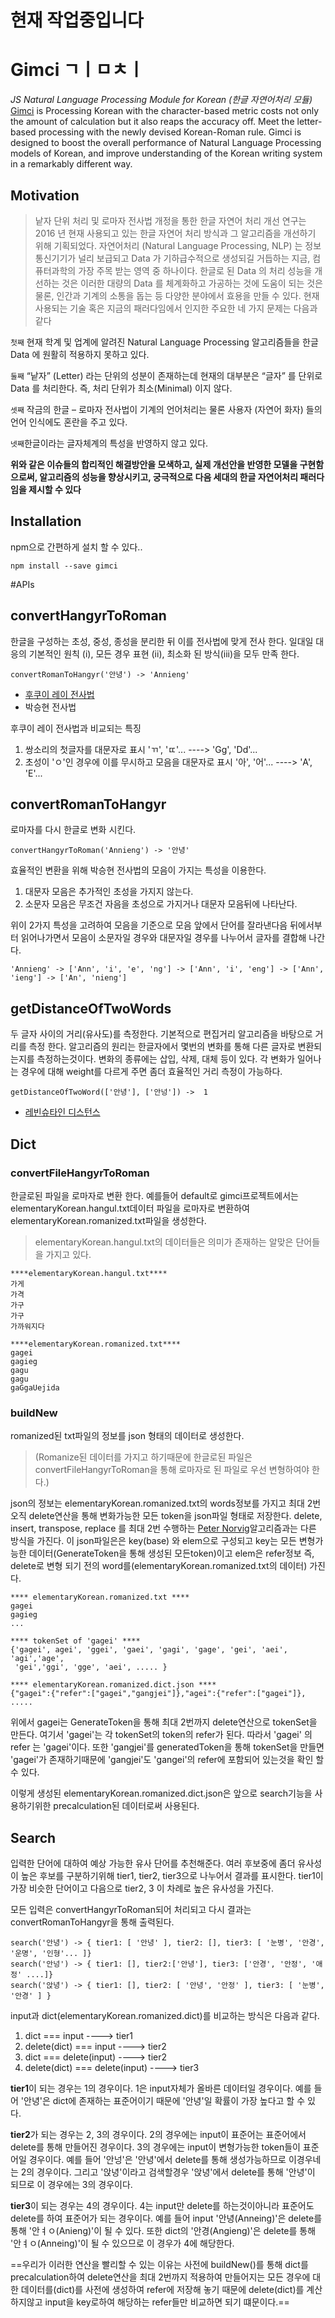 # 현재 작업중입니다
#  Gimci  ㄱㅣㅁㅊㅣ
*JS Natural Language Processing Module for Korean (한글 자연어처리 모듈)*
[Gimci](https://gimci.github.io/) is Processing Korean with the character-based metric costs not only the amount of calculation but it also reaps the accuracy off. Meet the letter-based processing with the newly devised Korean-Roman rule. Gimci is designed to boost the overall performance of Natural Language Processing models of Korean, and improve understanding of the Korean writing system in a remarkably different way.

## Motivation
>낱자 단위 처리 및 로마자 전사법 개정을 통한 한글 자연어 처리 개선 연구는 2016 년 현재 사용되고 있는 한글 자연어 처리 방식과 그 알고리즘을 개선하기 위해 기획되었다. 자연어처리 (Natural Language Processing, NLP) 는 정보통신기기가 널리 보급되고 Data 가 기하급수적으로 생성되길 거듭하는 지금, 컴퓨터과학의 가장 주목 받는 영역 중 하나이다. 한글로 된 Data 의 처리 성능을 개선하는 것은 이러한 대량의 Data 를 체계화하고 가공하는 것에 도움이 되는 것은 물론, 인간과 기계의 소통을 돕는 등 다양한 분야에서 효용을 만들 수 있다. 현재 사용되는 기술 혹은 지금의 패러다임에서 인지한 주요한 네 가지 문제는 다음과 같다

`첫째` 현재 학계 및 업계에 알려진 Natural Language Processing 알고리즘들을 한글 Data 에 원활히 적용하지 못하고 있다.

`둘째` “낱자” (Letter) 라는 단위의 성분이 존재하는데 현재의 대부분은 “글자” 를 단위로 Data 를 처리한다. 즉, 처리 단위가 최소(Minimal) 이지 않다.

`셋째` 작금의 한글 – 로마자 전사법이 기계의 언어처리는 물론 사용자 (자연어 화자) 들의 언어 인식에도 혼란을 주고 있다.

`넷째`한글이라는 글자체계의 특성을 반영하지 않고 있다.



**위와 같은 이슈들의 합리적인 해결방안을 모색하고, 실제 개선안을 반영한 모델을 구현함으로써, 알고리즘의 성능을 향상시키고, 궁극적으로 다음 세대의 한글 자연어처리 패러다임을 제시할 수 있다**

## Installation
npm으로 간편하게 설치 할 수  있다..
```
npm install --save gimci
```

#APIs
## convertHangyrToRoman
한글을 구성하는 초성, 중성, 종성을 분리한 뒤 이를 전사법에 맞게 전사 한다. 일대일 대응의 기본적인 원칙 (i), 모든 경우 표현 (ii), 최소화 된 방식(iii)을 모두 만족 한다.
```
convertRomanToHangyr('안녕') -> 'Annieng'
```
 * [후쿠이 레이 전사법](http://www.tufs.ac.jp/ts/personal/choes/korean/middle/Sfukui.html)
 * 박승현 전사법
 
후쿠이 레이 전사법과 비교되는 특징

1. 쌍소리의 첫글자를 대문자로 표시 'ㄲ', 'ㄸ'... ----> 'Gg', 'Dd'...
2. 초성이 'ㅇ'인 경우에 이를 무시하고 모음을 대문자로 표시 '아', '어'...   ----> 'A', 'E'...


## convertRomanToHangyr
로마자를 다시 한글로 변화 시킨다.
```
convertHangyrToRoman('Annieng') -> '안녕'
```
효율적인 변환을 위해 박승현 전사법의 모음이 가지는 특성을 이용한다.

1. 대문자 모음은 추가적인 초성을 가지지 않는다.
2. 소문자 모음은 무조건 자음을 초성으로 가지거나 대문자 모음뒤에 나타난다.


위이 2가지 특성을 고려하여 모음을 기준으로 모음 앞에서 단어를 잘라낸다음 뒤에서부터 읽어나가면서 모음이 소문자일 경우와 대문자일 경우를 나누어서 글자를 결합해 나간다.
```
'Annieng' -> ['Ann', 'i', 'e', 'ng'] -> ['Ann', 'i', 'eng'] -> ['Ann', 'ieng'] -> ['An', 'nieng']
```

## getDistanceOfTwoWords
두 글자 사이의 거리(유사도)를 측정한다. 기본적으로 편집거리 알고리즘을 바탕으로 거리를 측정 한다. 
알고리즘의 원리는 한글자에서 몇번의 변화를 통해 다른 글자로 변환되는지를 측정하는것이다. 변화의 종류에는 삽입, 삭제, 대체 등이 있다.
각 변화가 일어나는 경우에 대해  weight를 다르게 주면 좀더 효율적인 거리 측정이 가능하다.
```
getDistanceOfTwoWord(['안녕'], ['안넝']) ->  1
```

* [레빈슈타인 디스턴스](http://hsp1116.tistory.com/41)

## Dict 


### convertFileHangyrToRoman
한글로된 파일을 로마자로 변환 한다. 예를들어 default로 gimci프로젝트에서는 elementaryKorean.hangul.txt데이터 파일을 로마자로 변환하여 elementaryKorean.romanized.txt파일을 생성한다.
>elementaryKorean.hangul.txt의 데이터들은 의미가 존재하는 알맞은 단어들을 가지고 있다.

```
****elementaryKorean.hangul.txt****
가게
가격
가구
가구
가까워지다
```

```
****elementaryKorean.romanized.txt****
gagei
gagieg
gagu
gagu
gaGgaUejida
```

### buildNew
romanized된 txt파일의 정보를 json 형태의 데이터로 생성한다.
> (Romanize된 데이터를 가지고 하기때문에 한글로된 파일은 convertFileHangyrToRoman을 통해 로마자로 된 파일로 우선 변형하여야 한다.)

json의 정보는 elementaryKorean.romanized.txt의 words정보를 가지고 최대 2번 오직 delete연산을 통해 변화가능한 모든 token을 json파일 형태로 저장한다. delete, insert, transpose, replace 를 최대 2번 수행하는  [Peter Norvig](http://norvig.com/spell-correct.html)알고리즘과는 다른 방식을 가진다. 이 json파일은은 key(base) 와 elem으로 구성되고 key는 모든 변형가능한 데이터(GenerateToken을 통해 생성된 모든token)이고 elem은 refer정보 즉, delete로 변형 되기 전의 word를(elementaryKorean.romanized.txt의 데이터) 가진다.

```
**** elementaryKorean.romanized.txt ****
gagei
gagieg
...
```
```
**** tokenSet of 'gagei' ****
{'gagei', agei', 'ggei', 'gaei', 'gagi', 'gage', 'gei', 'aei', 'agi','age',
 'gei','ggi', 'gge', 'aei', ..... }
```
```
**** elementaryKorean.romanized.dict.json ****
{"gagei":{"refer":["gagei","gangjei"]},"agei":{"refer":["gagei"]}, .....
```
위에서 gagei는 GenerateToken을 통해 최대 2번까지 delete연산으로 tokenSet을 만든다. 여기서 'gagei'는 각 tokenSet의 token의 refer가 된다. 따라서 'gagei' 의 refer 는 'gagei'이다. 또한 'gangjei'를 generatedToken을 통해 tokenSet을 만들면 'gagei'가 존재하기때문에 'gangjei'도 'gangei'의 refer에 포함되어 있는것을 확인 할 수 있다.

이렇게 생성된 elementaryKorean.romanized.dict.json은 앞으로 search기능을 사용하기위한 precalculation된 데이터로써 사용된다.



## Search
입력한 단어에 대하여 예상 가능한 유사 단어를 추천해준다. 여러 후보중에 좀더 유사성이 높은 후보를 구분하기위해 tier1, tier2, tier3으로 나누어서 결과를 표시한다. tier1이 가장 비슷한 단어이고 다음으로 tier2, 3 이 차례로 높은 유사성을 가진다.

모든 입력은 convertHangyrToRoman되어 처리되고 다시 결과는 convertRomanToHangyr을 통해 출력된다.
```
search('안녕') -> { tier1: [ '안녕' ], tier2: [], tier3: [ '눈병', '안경', '운명', '인형'... ]}
search('안넝') -> { tier1: [], tier2:['안녕'], tier3: ['안경', '안정', '애정' ....]}
search('앉녕') -> { tier1: [], tier2: [ '안녕', '안정' ], tier3: [ '눈병', '안경' ] }
```
input과 dict(elementaryKorean.romanized.dict)를 비교하는 방식은 다음과 같다.
1. dict === input ----> tier1
2. delete(dict) === input ----> tier2
3. dict === delete(input) ----> tier2
4. delete(dict) === delete(input) ----> tier3


**tier1**이 되는 경우는 1의 경우이다. 1은 input자체가 올바른 데이터일 경우이다. 예를 들어 '안녕'은 dict에 존재하는 표준어이기 때문에 '안녕'일 확률이 가장 높다고 할 수 있다.

**tier2**가 되는 경우는 2, 3의 경우이다. 2의 경우에는 input이 표준어는 표준어에서 delete를 통해 만들어진 경우이다. 3의 경우에는 input이 변형가능한 token들이 표준어일 경우이다. 예를 들어 '안넝'은 '안녕'에서 delete를 통해 생성가능하므로 이경우네는 2의 경우이다. 그리고 '앉녕'이라고 검색할경우 '앉녕'에서 delete를 통해 '안녕'이 되므로 이 경우에는 3의 경우이다.

**tier3**이 되는 경우는 4의 경우이다. 4는 input만 delete를 하는것이아니라 표준어도 delete를 하여 표준어가 되는 경우이다.
예를 들어 input '안녕(Anneing)'은 delete를 통해 '안ㅕㅇ(Anieng)'이 될 수 있다. 또한 dict의 '안경(Angieng)'은 delete를 통해 '안ㅕㅇ(Anneing)'이 될 수 있으므로 이 경우가 4에 해당한다.


==우리가 이러한 연산을 빨리할 수 있는 이유는 사전에 buildNew()를 통해 dict를 precalculation하여 delete연산을 최대 2번까지 적용하여 만들어지는 모든 경우에 대한 데이터를(dict)를 사전에 생성하여 refer에 저장해 놓기 때문에 delete(dict)를 계산하지않고 input을 key로하여 해당하는 refer들만 비교하면 되기 떄문이다.==
